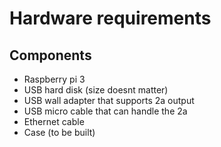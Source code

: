 # Hardware requirements

## Components

* Raspberry pi 3
* USB hard disk (size doesnt matter)
* USB wall adapter that supports 2a output
* USB micro cable that can handle the 2a
* Ethernet cable
* Case (to be built)
